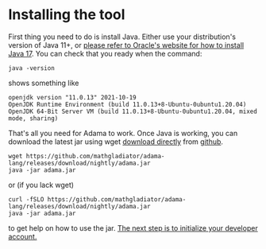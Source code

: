 # Installing the tool

First thing you need to do is install Java.
Either use your distribution's version of Java 11+, or [please refer to Oracle's website for how to install Java 17](https://www.oracle.com/java/technologies/downloads/#jdk17-windows).
You can check that you ready when the command:

```shell
java -version
```

shows something like
```shell
openjdk version "11.0.13" 2021-10-19
OpenJDK Runtime Environment (build 11.0.13+8-Ubuntu-0ubuntu1.20.04)
OpenJDK 64-Bit Server VM (build 11.0.13+8-Ubuntu-0ubuntu1.20.04, mixed mode, sharing)
```

That's all you need for Adama to work. Once Java is working, you can download the latest jar using wget [download directly](https://github.com/mathgladiator/adama-lang/releases/download/nightly/adama.jar) from [github](https://github.com/mathgladiator/adama-lang/releases).

```shell
wget https://github.com/mathgladiator/adama-lang/releases/download/nightly/adama.jar
java -jar adama.jar
```
or (if you lack wget)

```shell
curl -fSLO https://github.com/mathgladiator/adama-lang/releases/download/nightly/adama.jar
java -jar adama.jar
```

to get help on how to use the jar. [The next step is to initialize your developer account.](01-init.md)
